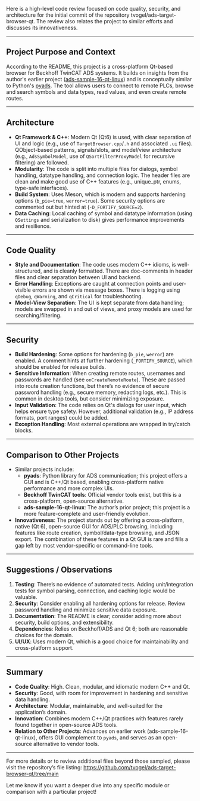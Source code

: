 Here is a high-level code review focused on code quality, security, and architecture for the initial commit of the repository tvogel/ads-target-browser-qt. The review also relates the project to similar efforts and discusses its innovativeness.

---

## Project Purpose and Context

According to the README, this project is a cross-platform Qt-based browser for Beckhoff TwinCAT ADS systems. It builds on insights from the author's earlier project ([ads-sample-16-qt-linux](https://github.com/tvogel/ads-sample-16-qt-linux)) and is conceptually similar to Python's [pyads](https://github.com/stlehmann/pyads). The tool allows users to connect to remote PLCs, browse and search symbols and data types, read values, and even create remote routes.

---

## Architecture

- **Qt Framework & C++**: Modern Qt (Qt6) is used, with clear separation of UI and logic (e.g., use of `TargetBrowser.cpp`/`.h` and associated `.ui` files). QObject-based patterns, signals/slots, and model/view architecture (e.g., `AdsSymbolModel`, use of `QSortFilterProxyModel` for recursive filtering) are followed.
- **Modularity**: The code is split into multiple files for dialogs, symbol handling, datatype handling, and connection logic. The header files are clean and make good use of C++ features (e.g., unique_ptr, enums, type-safe interfaces).
- **Build System**: Uses Meson, which is modern and supports hardening options (`b_pie=true`, `werror=true`). Some security options are commented out but hinted at (`-D_FORTIFY_SOURCE=2`).
- **Data Caching**: Local caching of symbol and datatype information (using `QSettings` and serialization to disk) gives performance improvements and resilience.

---

## Code Quality

- **Style and Documentation**: The code uses modern C++ idioms, is well-structured, and is cleanly formatted. There are doc-comments in header files and clear separation between UI and backend.
- **Error Handling**: Exceptions are caught at connection points and user-visible errors are shown via message boxes. There is logging using `qDebug`, `qWarning`, and `qCritical` for troubleshooting.
- **Model-View Separation**: The UI is kept separate from data handling; models are swapped in and out of views, and proxy models are used for searching/filtering.

---

## Security

- **Build Hardening**: Some options for hardening (`b_pie`, `werror`) are enabled. A comment hints at further hardening (`_FORTIFY_SOURCE`), which should be enabled for release builds.
- **Sensitive Information**: When creating remote routes, usernames and passwords are handled (see `onCreateRemoteRoute`). These are passed into route creation functions, but there’s no evidence of secure password handling (e.g., secure memory, redacting logs, etc.). This is common in desktop tools, but consider minimizing exposure.
- **Input Validation**: The code relies on Qt's dialogs for user input, which helps ensure type safety. However, additional validation (e.g., IP address formats, port ranges) could be added.
- **Exception Handling**: Most external operations are wrapped in try/catch blocks.

---

## Comparison to Other Projects

- Similar projects include:
  - **pyads**: Python library for ADS communication; this project offers a GUI and is C++/Qt based, enabling cross-platform native performance and more complex UIs.
  - **Beckhoff TwinCAT tools**: Official vendor tools exist, but this is a cross-platform, open-source alternative.
  - **ads-sample-16-qt-linux**: The author’s prior project; this project is a more feature-complete and user-friendly evolution.
- **Innovativeness**: The project stands out by offering a cross-platform, native (Qt 6), open-source GUI for ADS/PLC browsing, including features like route creation, symbol/data-type browsing, and JSON export. The combination of these features in a Qt GUI is rare and fills a gap left by most vendor-specific or command-line tools.

---

## Suggestions / Observations

1. **Testing**: There’s no evidence of automated tests. Adding unit/integration tests for symbol parsing, connection, and caching logic would be valuable.
2. **Security**: Consider enabling all hardening options for release. Review password handling and minimize sensitive data exposure.
3. **Documentation**: The README is clear; consider adding more about security, build options, and extensibility.
4. **Dependencies**: Relies on Beckhoff/ADS and Qt 6; both are reasonable choices for the domain.
5. **UI/UX**: Uses modern Qt, which is a good choice for maintainability and cross-platform support.

---

## Summary

- **Code Quality**: High. Clean, modular, and idiomatic modern C++ and Qt.
- **Security**: Good, with room for improvement in hardening and sensitive data handling.
- **Architecture**: Modular, maintainable, and well-suited for the application’s domain.
- **Innovation**: Combines modern C++/Qt practices with features rarely found together in open-source ADS tools.
- **Relation to Other Projects**: Advances on earlier work (ads-sample-16-qt-linux), offers GUI complement to `pyads`, and serves as an open-source alternative to vendor tools.

---

For more details or to review additional files beyond those sampled, please visit the repository’s file listing:
https://github.com/tvogel/ads-target-browser-qt/tree/main

Let me know if you want a deeper dive into any specific module or comparison with a particular project!